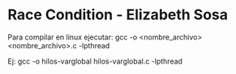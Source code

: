 Race Condition - Elizabeth Sosa
===============

Para compilar en linux ejecutar:
gcc -o <nombre_archivo> <nombre_archivo>.c -lpthread

Ej: gcc -o hilos-varglobal hilos-varglobal.c -lpthread
